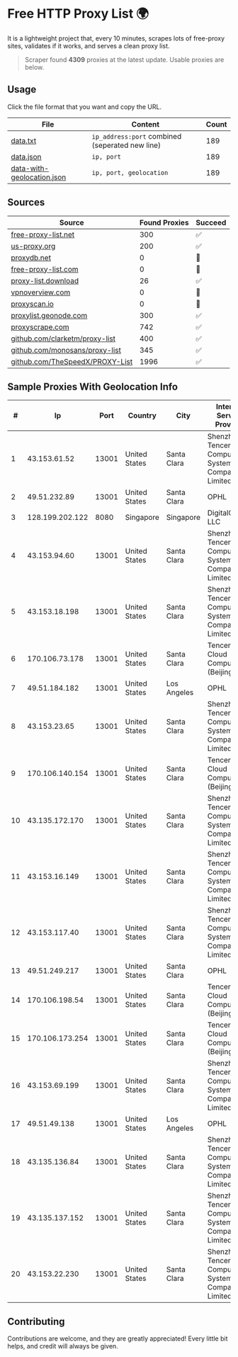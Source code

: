 
# Free HTTP Proxy List 🌍

It is a lightweight project that, every 10 minutes, scrapes lots of free-proxy sites, validates if it works, and serves a clean proxy list.


> Scraper found **4309** proxies at the latest update. Usable proxies are below.

## Usage

Click the file format that you want and copy the URL.


|File|Content|Count|
|----|-------|-----|
|[data.txt](https://raw.githubusercontent.com/themiralay/Proxy-List-World/master/data.txt)|`ip_address:port` combined (seperated new line)|189|
|[data.json](https://raw.githubusercontent.com/themiralay/Proxy-List-World/master/data.json)|`ip, port`|189|
|[data-with-geolocation.json](https://raw.githubusercontent.com/themiralay/Proxy-List-World/master/data-with-geolocation.json)|`ip, port, geolocation`|189|

## Sources

|Source|Found Proxies|Succeed|
|------|-------------|-------|
|[free-proxy-list.net](https://free-proxy-list.net)|300|✅|
|[us-proxy.org](https://www.us-proxy.org)|200|✅|
|[proxydb.net](http://proxydb.net)|0|🚫|
|[free-proxy-list.com](https://free-proxy-list.com/?page=&port=&type%5B%5D=http&type%5B%5D=https&up_time=0&search=Search)|0|🚫|
|[proxy-list.download](https://www.proxy-list.download/HTTP)|26|✅|
|[vpnoverview.com](https://vpnoverview.com/privacy/anonymous-browsing/free-proxy-servers)|0|🚫|
|[proxyscan.io](https://www.proxyscan.io)|0|🚫|
|[proxylist.geonode.com](https://proxylist.geonode.com/api/proxy-list?limit=300&page=1&sort_by=lastChecked&sort_type=desc&protocols=http,https)|300|✅|
|[proxyscrape.com](https://api.proxyscrape.com/v2/?request=displayproxies&protocol=http&timeout=10000&country=all&ssl=all&anonymity=all)|742|✅|
|[github.com/clarketm/proxy-list](https://raw.githubusercontent.com/clarketm/proxy-list/master/proxy-list-raw.txt)|400|✅|
|[github.com/monosans/proxy-list](https://raw.githubusercontent.com/monosans/proxy-list/main/proxies/http.txt)|345|✅|
|[github.com/TheSpeedX/PROXY-List](https://raw.githubusercontent.com/TheSpeedX/PROXY-List/master/http.txt)|1996|✅|


## Sample Proxies With Geolocation Info

|#|Ip|Port|Country|City|Internet Service Provider|
|-|--|----|-------|----|-------------------------|
|1|43.153.61.52|13001|United States|Santa Clara|Shenzhen Tencent Computer Systems Company Limited|
|2|49.51.232.89|13001|United States|Santa Clara|OPHL|
|3|128.199.202.122|8080|Singapore|Singapore|DigitalOcean, LLC|
|4|43.153.94.60|13001|United States|Santa Clara|Shenzhen Tencent Computer Systems Company Limited|
|5|43.153.18.198|13001|United States|Santa Clara|Shenzhen Tencent Computer Systems Company Limited|
|6|170.106.73.178|13001|United States|Santa Clara|Tencent Cloud Computing (Beijing) Co|
|7|49.51.184.182|13001|United States|Los Angeles|OPHL|
|8|43.153.23.65|13001|United States|Santa Clara|Shenzhen Tencent Computer Systems Company Limited|
|9|170.106.140.154|13001|United States|Santa Clara|Tencent Cloud Computing (Beijing) Co|
|10|43.135.172.170|13001|United States|Santa Clara|Shenzhen Tencent Computer Systems Company Limited|
|11|43.153.16.149|13001|United States|Santa Clara|Shenzhen Tencent Computer Systems Company Limited|
|12|43.153.117.40|13001|United States|Santa Clara|Shenzhen Tencent Computer Systems Company Limited|
|13|49.51.249.217|13001|United States|Santa Clara|OPHL|
|14|170.106.198.54|13001|United States|Santa Clara|Tencent Cloud Computing (Beijing) Co|
|15|170.106.173.254|13001|United States|Santa Clara|Tencent Cloud Computing (Beijing) Co|
|16|43.153.69.199|13001|United States|Santa Clara|Shenzhen Tencent Computer Systems Company Limited|
|17|49.51.49.138|13001|United States|Los Angeles|OPHL|
|18|43.135.136.84|13001|United States|Santa Clara|Shenzhen Tencent Computer Systems Company Limited|
|19|43.135.137.152|13001|United States|Santa Clara|Shenzhen Tencent Computer Systems Company Limited|
|20|43.153.22.230|13001|United States|Santa Clara|Shenzhen Tencent Computer Systems Company Limited|



## Contributing

Contributions are welcome, and they are greatly appreciated! Every
little bit helps, and credit will always be given.


